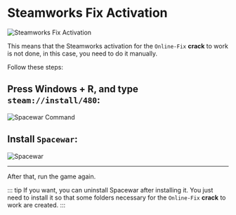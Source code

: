 # Steamworks Fix Activation

![Steamworks Fix Activation](/ru/assets/errors/steamworks-activation.png)

This means that the Steamworks activation for the `Online-Fix` **crack** to work is not done, in this case, you need to do it manually.

Follow these steps:

## Press Windows + R, and type `steam://install/480`:

![Spacewar Command](/ru/assets/errors/spacewar-command.png)

## Install `Spacewar`:

![Spacewar](/ru/assets/errors/spacewar.png)

___

After that, run the game again.

::: tip If you want, you can uninstall Spacewar after installing it. You just need to install it so that some folders necessary for the `Online-Fix` **crack** to work are created. 
:::